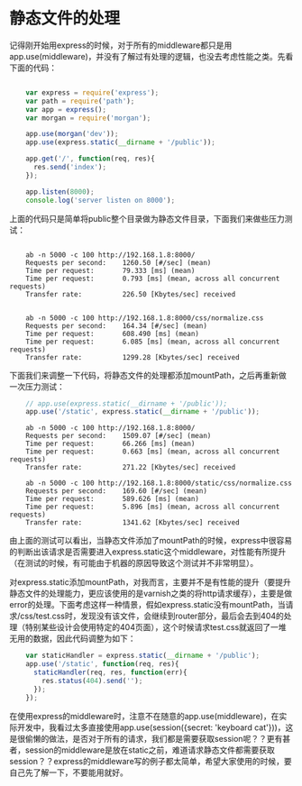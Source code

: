 # 静态文件的处理

记得刚开始用express的时候，对于所有的middleware都只是用app.use(middleware)，并没有了解过有处理的逻辑，也没去考虑性能之类。先看下面的代码：

```js

    var express = require('express');
    var path = require('path');
    var app = express();
    var morgan = require('morgan');

    app.use(morgan('dev'));
    app.use(express.static(__dirname + '/public'));

    app.get('/', function(req, res){
      res.send('index');
    });

    app.listen(8000);
    console.log('server listen on 8000');

```

上面的代码只是简单将public整个目录做为静态文件目录，下面我们来做些压力测试：

```

    ab -n 5000 -c 100 http://192.168.1.8:8000/
    Requests per second:    1260.50 [#/sec] (mean)
    Time per request:       79.333 [ms] (mean)
    Time per request:       0.793 [ms] (mean, across all concurrent requests)
    Transfer rate:          226.50 [Kbytes/sec] received


    ab -n 5000 -c 100 http://192.168.1.8:8000/css/normalize.css
    Requests per second:    164.34 [#/sec] (mean)
    Time per request:       608.490 [ms] (mean)
    Time per request:       6.085 [ms] (mean, across all concurrent requests)
    Transfer rate:          1299.28 [Kbytes/sec] received
```

下面我们来调整一下代码，将静态文件的处理都添加mountPath，之后再重新做一次压力测试：

```js
    // app.use(express.static(__dirname + '/public'));
    app.use('/static', express.static(__dirname + '/public'));
```

```
    ab -n 5000 -c 100 http://192.168.1.8:8000/
    Requests per second:    1509.07 [#/sec] (mean)
    Time per request:       66.266 [ms] (mean)
    Time per request:       0.663 [ms] (mean, across all concurrent requests)
    Transfer rate:          271.22 [Kbytes/sec] received

    ab -n 5000 -c 100 http://192.168.1.8:8000/static/css/normalize.css
    Requests per second:    169.60 [#/sec] (mean)
    Time per request:       589.626 [ms] (mean)
    Time per request:       5.896 [ms] (mean, across all concurrent requests)
    Transfer rate:          1341.62 [Kbytes/sec] received
```

由上面的测试可以看出，当静态文件添加了mountPath的时候，express中很容易的判断出该请求是否需要进入express.static这个middleware，对性能有所提升（在测试的时候，有可能由于机器的原因导致这个测试并不非常明显）。

对express.static添加mountPath，对我而言，主要并不是有性能的提升（要提升静态文件的处理能力，更应该使用的是varnish之类的将http请求缓存），主要是做error的处理。下面考虑这样一种情景，假如express.static没有mountPath，当请求/css/test.css时，发现没有该文件，会继续到router部分，最后会去到404的处理（特别某些设计会使用特定的404页面），这个时候请求test.css就返回了一堆无用的数据，因此代码调整为如下：

```js
    var staticHandler = express.static(__dirname + '/public');
    app.use('/static', function(req, res){
      staticHandler(req, res, function(err){
        res.status(404).send('');
      });
    });
```


在使用express的middleware时，注意不在随意的app.use(middleware)，在实际开发中，我看过太多直接使用app.use(session({secret: 'keyboard cat'}))，这是很偷懒的做法，是否对于所有的请求，我们都是需要获取session呢？？更有甚者，session的middleware是放在static之前，难道请求静态文件都需要获取session？？express的middleware写的例子都太简单，希望大家使用的时候，要自己先了解一下，不要能用就好。